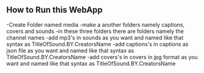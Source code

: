 ## How to Run this WebApp
-Create Folder named media
-make a another folders namely captions, covers and sounds
-in these three folders there are folders namely the channel names
-add mp3's in sounds as you want and named like that syntax as TitleOfSound.BY.CreatorsName
-add captions's in captions as json file as you want and named like that syntax as TitleOfSound.BY.CreatorsName
-add covers's in covers in jpg format as you want and named like that syntax as TitleOfSound.BY.CreatorsName
